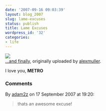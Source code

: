 ```yaml
---
date: '2007-09-16 09:03:39'
layout: blog_2007
slug: lame-excuses
status: publish
title: Lame Excuses
wordpress_id: '32'
categories:
- life
---
```


[![](http://farm2.static.flickr.com/1150/1390877440_55120e0e2c.jpg)](http://www.flickr.com/photos/alexmuller/1390877440/)  
[...and finally](http://www.flickr.com/photos/alexmuller/1390877440/), originally uploaded by [alexmuller](http://www.flickr.com/people/alexmuller/).

I love you, **METRO**

### Comments ###

By [adam2z](http://www.adam2z.com/) on 17 September 2007 at 19:20:

> thats an awesome excuse!
